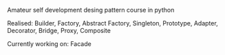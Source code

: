 Amateur self development desing pattern course in python

Realised:
Builder,
Factory,
Abstract Factory,
Singleton,
Prototype,
Adapter,
Decorator,
Bridge,
Proxy,
Composite

Currently working on:
Facade
